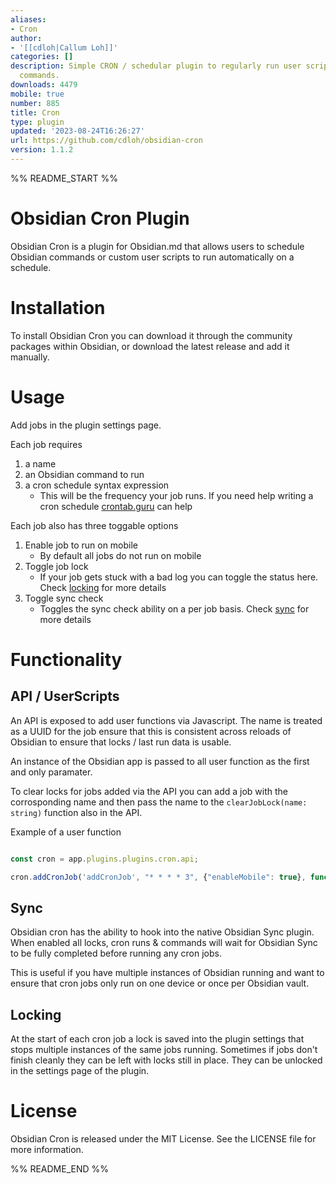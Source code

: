 ```yaml
---
aliases:
- Cron
author:
- '[[cdloh|Callum Loh]]'
categories: []
description: Simple CRON / schedular plugin to regularly run user scripts or Obsidian
  commands.
downloads: 4479
mobile: true
number: 885
title: Cron
type: plugin
updated: '2023-08-24T16:26:27'
url: https://github.com/cdloh/obsidian-cron
version: 1.1.2
---
```


%% README_START %%

# Obsidian Cron Plugin

Obsidian Cron is a plugin for Obsidian.md that allows users to schedule Obsidian commands or custom user scripts to run automatically on a schedule.

# Installation
To install Obsidian Cron you can download it through the community packages within Obsidian, or download the latest release and add it manually.

# Usage

Add jobs in the plugin settings page.

Each job requires

1. a name
2. an Obsidian command to run
3. a cron schedule syntax expression
   * This will be the frequency your job runs. If you need help writing a cron schedule [crontab.guru](https://crontab.guru/) can help

Each job also has three toggable options

1. Enable job to run on mobile
   * By default all jobs do not run on mobile
2. Toggle job lock
   * If your job gets stuck with a bad log you can toggle the status here. Check [locking](#locking) for more details
3. Toggle sync check
   * Toggles the sync check ability on a per job basis. Check [sync](#sync) for more details

# Functionality

## API / UserScripts

An API is exposed to add user functions via Javascript. The name is treated as a UUID for the job ensure that this is consistent across reloads of Obsidian to ensure that locks / last run data is usable.

An instance of the Obsidian app is passed to all user function as the first and only paramater.

To clear locks for jobs added via the API you can add a job with the corrosponding name and then pass the name to the `clearJobLock(name: string)` function also in the API.

Example of a user function

```javascript

const cron = app.plugins.plugins.cron.api;

cron.addCronJob('addCronJob', "* * * * 3", {"enableMobile": true}, function(app){console.log('Job has ran!')});

```

## Sync

Obsidian cron has the ability to hook into the native Obsidian Sync plugin. When enabled all locks, cron runs & commands will wait for Obsidian Sync to be fully completed before running any cron jobs.

This is useful if you have multiple instances of Obsidian running and want to ensure that cron jobs only run on one device or once per Obsidian vault.

## Locking

At the start of each cron job a lock is saved into the plugin settings that stops multiple instances of the same jobs running. Sometimes if jobs don't finish cleanly they can be left with locks still in place. They can be unlocked in the settings page of the plugin.

# License
Obsidian Cron is released under the MIT License. See the LICENSE file for more information.


%% README_END %%